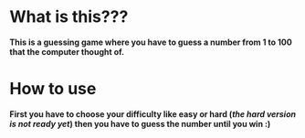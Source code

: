 # What is this???
**This is a guessing game where you have to guess a number from 1 to 100 that the computer thought of.**
# How to use
**First you have to choose your difficulty like easy or hard (_the hard version is not ready yet_) then you have to guess the number until you win :)**